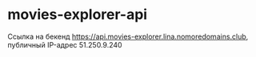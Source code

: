 # movies-explorer-api
Ссылка на бекенд https://api.movies-explorer.lina.nomoredomains.club, публичный IP-адрес 51.250.9.240
